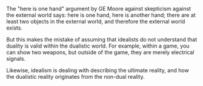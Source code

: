 The "here is one hand" argument by GE Moore against skepticism against the external world says: here is one hand, here is another hand; there are at least two objects in the external world, and therefore the external world exists.

But this makes the mistake of assuming that idealists do not understand that duality is valid within the dualistic world. For example, within a game, you can show two weapons, but outside of the game, they are merely electrical signals.

Likewise, idealism is dealing with describing the ultimate reality, and how the dualistic reality originates from the non-dual reality.